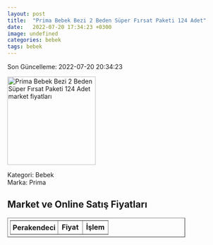 ```yaml
---
layout: post
title:  "Prima Bebek Bezi 2 Beden Süper Fırsat Paketi 124 Adet"
date:   2022-07-20 17:34:23 +0300
image: undefined
categories: bebek
tags: bebek
---
```


Son Güncelleme: 2022-07-20 20:34:23

<img src="undefined" width="200" alt="Prima Bebek Bezi 2 Beden Süper Fırsat Paketi 124 Adet market fiyatları" />

Kategori: Bebek
<br />
Marka: Prima

<h2>Market ve Online Satış Fiyatları</h2>

<table border="1" style="padding: 5px;width:80%;">
  <tr>
    <td style="padding: 5px;"><strong>Perakendeci</strong></td>
    <td><strong>Fiyat</strong></td>
    <td><strong>İşlem</strong></td>
  </tr>
  
</table>
